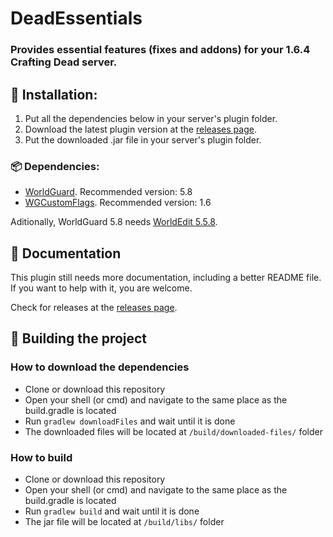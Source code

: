 # DeadEssentials
### Provides essential features (fixes and addons) for your 1.6.4 Crafting Dead server.

## 🔧 Installation:

1. Put all the dependencies below in your server's plugin folder.
2. Download the latest plugin version at the [releases page](https://github.com/Arzio/DeadEssentials/releases).
3. Put the downloaded .jar file in your server's plugin folder.

### 📦 Dependencies:
- [WorldGuard](https://media.forgecdn.net/files/739/931/worldedit-5.5.8.jar). Recommended version: 5.8
- [WGCustomFlags](https://media.forgecdn.net/files/720/514/WorldGuard_Custom_Flags.zip). Recommended version: 1.6
 
Aditionally, WorldGuard 5.8 needs [WorldEdit 5.5.8](https://media.forgecdn.net/files/719/257/worldguard-5.8.jar).

## 📗 Documentation
This plugin still needs more documentation, including a better README file.  
If you want to help with it, you are welcome.

Check for releases at the [releases page](https://github.com/Arzio/DeadEssentials/releases).

## 🔨 Building the project

###  How to download the dependencies
- Clone or download this repository
- Open your shell (or cmd) and navigate to the same place as the build.gradle is located
- Run `gradlew downloadFiles` and wait until it is done
- The downloaded files will be located at `/build/downloaded-files/` folder

### How to build
- Clone or download this repository
- Open your shell (or cmd) and navigate to the same place as the build.gradle is located
- Run `gradlew build` and wait until it is done
- The jar file will be located at `/build/libs/` folder
